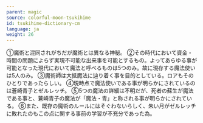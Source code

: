 ```yaml
---
parent: magic
source: colorful-moon-tsukihime
id: tsukihime-dictionary-cm
language: ja
weight: 26
---
```


①魔術と混同されがちだが魔術とは異なる神秘。
②その時代において資金・時間の問題によらず実現不可能な出来事を可能とするもの。よってあらゆる事が可能となった現代において魔法と呼べるものは5つのみ。故に現存する魔法使いは5人のみ。
③魔術師は大抵魔法に辿り着く事を目的としている。ロアもそのひとりであったらしい。
④現時点で魔法使いである事が明らかにされているのは蒼崎青子とゼルレッチ。
⑤5つの魔法の詳細は不明だが、死者の蘇生が魔法である事と、蒼崎青子の魔法が「魔法・青」と称される事が明らかにされている。
⑥また、既存の魔術のルールにはそぐわないらしく、朱い月がゼルレッチに敗れたのもこの点に関する事前の学習が不充分であった為。
